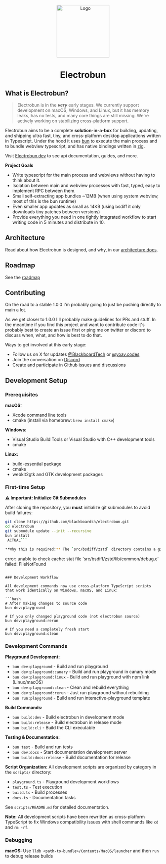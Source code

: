 <p align="center">
  <a href="https://electrobun.dev"><img src="https://github.com/blackboardsh/electrobun/assets/75102186/8799b522-0507-45e9-86e3-c3cfded1aa7c" alt="Logo" height=170></a>
</p>
<h1 align="center">Electrobun</h1>

<div align="center">
</div>

## What is Electrobun?

> Electrobun is in the **_very_** early stages. We currently support development on macOS, Windows, and Linux, but it has memory leaks, has no tests, and many core things are still missing. We're actively working on stabilizing cross-platform support.

Electrobun aims to be a complete **solution-in-a-box** for building, updating, and shipping ultra fast, tiny, and cross-platform desktop applications written in Typescript.
Under the hood it uses <a href="https://bun.sh">bun</a> to execute the main process and to bundle webview typescript, and has native bindings written in <a href="https://ziglang.org/">zig</a>.

Visit <a href="https://www.electrobun.dev/">Electrobun.dev</a> to see api documentation, guides, and more.

**Project Goals**

- Write typescript for the main process and webviews without having to think about it.
- Isolation between main and webview processes with fast, typed, easy to implement RPC between them.
- Small self-extracting app bundles ~12MB (when using system webview, most of this is the bun runtime)
- Even smaller app updates as small as 14KB (using bsdiff it only downloads tiny patches between versions)
- Provide everything you need in one tightly integrated workflow to start writing code in 5 minutes and distribute in 10.

## Architecture

Read about how Electrobun is designed, and why, in our <a href="https://www.electrobun.dev/docs/guides/Architecture/Overview">architecture docs</a>.

## Roadmap

See the <a href="https://github.com/orgs/blackboardsh/projects/5">roadmap</a>

## Contributing

On the road to a stable 1.0.0 I'm probably going to just be pushing directly to main a lot.

As we get closer to 1.0.0 I'll probably make guidelines for PRs and stuff. In the meantime if you find this project and want to contribute code it's probably best to create an issue first or ping me on twitter or discord to discuss when, what, and how is best to do that.

Ways to get involved at this early stage:

- Follow us on X for updates <a href="https://twitter.com/BlackboardTech">@BlackboardTech</a> or <a href="https://bsky.app/profile/yoav.codes">@yoav.codes</a>
- Join the conversation on <a href="https://discord.gg/ueKE4tjaCE">Discord</a>
- Create and participate in Github issues and discussions

## Development Setup

### Prerequisites

**macOS:**
- Xcode command line tools
- cmake (install via homebrew: `brew install cmake`)

**Windows:**
- Visual Studio Build Tools or Visual Studio with C++ development tools
- cmake

**Linux:**
- build-essential package
- cmake
- webkit2gtk and GTK development packages

### First-time Setup

**⚠️ Important: Initialize Git Submodules**

After cloning the repository, you **must** initialize git submodules to avoid build failures:

```bash
git clone https://github.com/blackboardsh/electrobun.git
cd electrobun
git submodule update --init --recursive
bun install
 ACTUAL```

**Why this is required:** The `src/bsdiff/zstd` directory contains a git submodule that is not automatically initialized when cloning. Without this step, you'll encounter build errors like:
```
error: unable to check cache: stat file 'src/bsdiff/zstd/lib/common/debug.c' failed: FileNotFound
```

### Development Workflow

All development commands now use cross-platform TypeScript scripts that work identically on Windows, macOS, and Linux:

```bash
# After making changes to source code
bun dev:playground

# If you only changed playground code (not electrobun source)
bun dev:playground:rerun

# If you need a completely fresh start
bun dev:playground:clean
```

### Development Commands

**Playground Development:**
- `bun dev:playground` - Build and run playground
- `bun dev:playground:canary` - Build and run playground in canary mode
- `bun dev:playground:linux` - Build and run playground with npm link (Linux/macOS)
- `bun dev:playground:clean` - Clean and rebuild everything
- `bun dev:playground:rerun` - Just run playground without rebuilding
- `bun run:playground` - Build and run interactive-playground template

**Build Commands:**
- `bun build:dev` - Build electrobun in development mode
- `bun build:release` - Build electrobun in release mode
- `bun build:cli` - Build the CLI executable

**Testing & Documentation:**
- `bun test` - Build and run tests
- `bun dev:docs` - Start documentation development server
- `bun build:docs:release` - Build documentation for release

**Script Organization:**
All development scripts are organized by category in the `scripts/` directory:
- `playground.ts` - Playground development workflows
- `test.ts` - Test execution
- `build.ts` - Build processes
- `docs.ts` - Documentation tasks

See `scripts/README.md` for detailed documentation.

**Note:** All development scripts have been rewritten as cross-platform TypeScript to fix Windows compatibility issues with shell commands like `cd` and `rm -rf`.

### Debugging

**macOS:** Use `lldb <path-to-bundle>/Contents/MacOS/launcher` and then `run` to debug release builds
